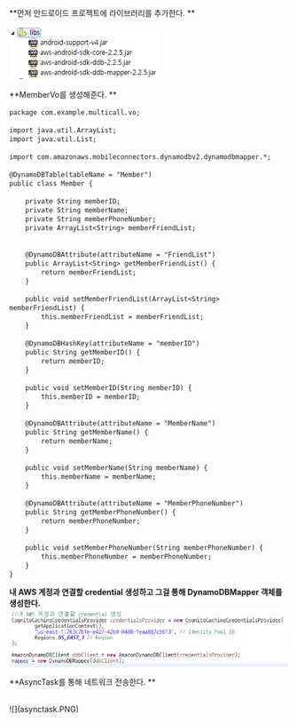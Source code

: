 **먼저 안드로이드 프로젝트에 라이브러리를 추가한다. **

![](라이브러리추가.PNG)

**MemberVo를 생성해준다. **

```
package com.example.multicall.vo;

import java.util.ArrayList;
import java.util.List;

import com.amazonaws.mobileconnectors.dynamodbv2.dynamodbmapper.*;

@DynamoDBTable(tableName = "Member")
public class Member {

	private String memberID;
	private String memberName;
	private String memberPhoneNumber;
	private ArrayList<String> memberFriendList;
	
	
	@DynamoDBAttribute(attributeName = "FriendList")
	public ArrayList<String> getMemberFriendList() {
		return memberFriendList;
	}

	public void setMemberFriendList(ArrayList<String> memberFriendList) {
		this.memberFriendList = memberFriendList;
	}

	@DynamoDBHashKey(attributeName = "memberID")
	public String getMemberID() {
		return memberID;
	}
	
	public void setMemberID(String memberID) {
		this.memberID = memberID;
	}
	
	@DynamoDBAttribute(attributeName = "MemberName")
	public String getMemberName() {
		return memberName;
	}
	
	public void setMemberName(String memberName) {
		this.memberName = memberName;
	}
	
	@DynamoDBAttribute(attributeName = "MemberPhoneNumber")
	public String getMemberPhoneNumber() {
		return memberPhoneNumber;
	}
	
	public void setMemberPhoneNumber(String memberPhoneNumber) {
		this.memberPhoneNumber = memberPhoneNumber;
	} 
}
```

**내 AWS 계정과 연결할 credential 생성하고 그걸 통해 DynamoDBMapper 객체를 생성한다.**
![](dynamodbmapper.PNG)


**AsyncTask를 통해 네트워크 전송한다. **

<br>
![](asynctask.PNG)
